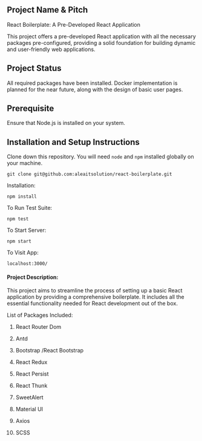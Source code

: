 ## Project Name & Pitch

React Boilerplate: A Pre-Developed React Application

This project offers a pre-developed React application with all the necessary packages pre-configured, providing a solid foundation for building dynamic and user-friendly web applications.

## Project Status

All required packages have been installed. Docker implementation is planned for the near future, along with the design of basic user pages.

## Prerequisite

Ensure that Node.js is installed on your system.

## Installation and Setup Instructions

Clone down this repository. You will need `node` and `npm` installed globally on your machine.

`git clone git@github.com:aleaitsolution/react-boilerplate.git`

Installation:

`npm install`

To Run Test Suite:

`npm test`

To Start Server:

`npm start`

To Visit App:

`localhost:3000/`

#### Project Description:

This project aims to streamline the process of setting up a basic React application by providing a comprehensive boilerplate. It includes all the essential functionality needed for React development out of the box.

List of Packages Included:

1. React Router Dom

2. Antd

3. Bootstrap /React Bootstrap

4. React Redux

5. React Persist

6. React Thunk

7. SweetAlert

8. Material UI

9. Axios

10. SCSS
